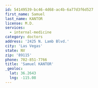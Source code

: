```yaml
---
id: 54149539-bc46-4d68-ac4b-6a77d3f6d527
first_name: Samuel
last_name: KANTOR
license: M.D.
services:
  - internal-medicine
category: doctors
address: '2425 N. Lamb Blvd.'
city: 'Las Vegas'
state: NV
zip: '89115'
phone: 702-851-7766
title: 'Samuel KANTOR'
_geoloc:
  lat: 36.2643
  lng: -115.08
---
```

